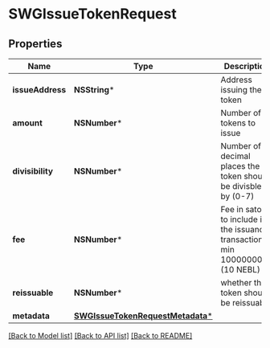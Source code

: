 # SWGIssueTokenRequest

## Properties
Name | Type | Description | Notes
------------ | ------------- | ------------- | -------------
**issueAddress** | **NSString*** | Address issuing the token | 
**amount** | **NSNumber*** | Number of tokens to issue | 
**divisibility** | **NSNumber*** | Number of decimal places the token should be divisble by (0-7) | 
**fee** | **NSNumber*** | Fee in satoshi to include in the issuance transaction min 1000000000 (10 NEBL) | 
**reissuable** | **NSNumber*** | whether the token should be reissuable | 
**metadata** | [**SWGIssueTokenRequestMetadata***](SWGIssueTokenRequestMetadata.md) |  | [optional] 

[[Back to Model list]](../README.md#documentation-for-models) [[Back to API list]](../README.md#documentation-for-api-endpoints) [[Back to README]](../README.md)


